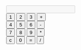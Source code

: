 <!DOCTYPE html>
<html>
<head>
  <title>Calculator</title>
</head>
<body>

  <form>
    <input type="text" id="display" disabled>
    <br>
    <input type="button" value="1" onclick="document.getElementById('display').value+='1'">
    <input type="button" value="2" onclick="document.getElementById('display').value+='2'">
    <input type="button" value="3" onclick="document.getElementById('display').value+='3'">
    <input type="button" value="+" onclick="document.getElementById('display').value+='+'">
    <br>
    <input type="button" value="4" onclick="document.getElementById('display').value+='4'">
    <input type="button" value="5" onclick="document.getElementById('display').value+='5'">
    <input type="button" value="6" onclick="document.getElementById('display').value+='6'">
    <input type="button" value="-" onclick="document.getElementById('display').value+='-'">
    <br>
    <input type="button" value="7" onclick="document.getElementById('display').value+='7'">
    <input type="button" value="8" onclick="document.getElementById('display').value+='8'">
    <input type="button" value="9" onclick="document.getElementById('display').value+='9'">
    <input type="button" value="*" onclick="document.getElementById('display').value+='*'">
    <br>
    <input type="button" value="c" onclick="document.getElementById('display').value=''">
    <input type="button" value="0" onclick="document.getElementById('display').value+='0'">
    <input type="button" value="=" onclick="document.getElementById('display').value=eval(document.getElementById('display').value)">
    <input type="button" value="/" onclick="document.getElementById('display').value+='/'">
    <br>
  </form>

</body>
</html>
